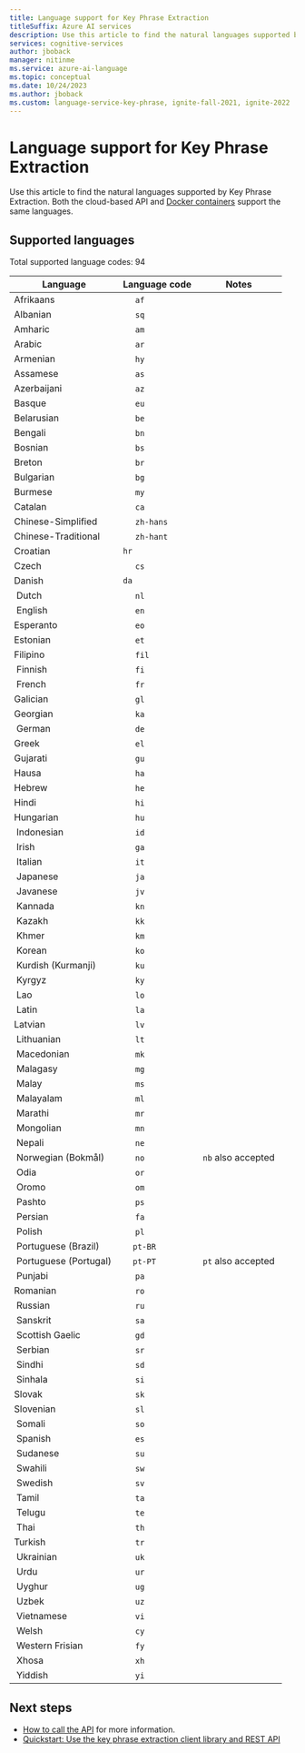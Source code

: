 ```yaml
---
title: Language support for Key Phrase Extraction
titleSuffix: Azure AI services
description: Use this article to find the natural languages supported by Key Phrase Extraction.
services: cognitive-services
author: jboback
manager: nitinme
ms.service: azure-ai-language
ms.topic: conceptual
ms.date: 10/24/2023
ms.author: jboback
ms.custom: language-service-key-phrase, ignite-fall-2021, ignite-2022
---
```


# Language support for Key Phrase Extraction

Use this article to find the natural languages supported by Key Phrase Extraction. Both the cloud-based API and [Docker containers](./how-to/use-containers.md) support the same languages.

## Supported languages 

Total supported language codes: 94

| Language              | Language code |       Notes        |
|-----------------------|---------------|--------------------|
| Afrikaans             |     `af`      |                    |
| Albanian              |     `sq`      |                    |
| Amharic               |     `am`      |                    |
| Arabic                |     `ar`      |                    |
| Armenian              |     `hy`      |                    |
| Assamese              |     `as`      |                    |
| Azerbaijani           |     `az`      |                    |
| Basque                |     `eu`      |                    |
| Belarusian            |     `be`      |                    |
| Bengali               |     `bn`      |                    |
| Bosnian               |     `bs`      |                    |
| Breton                |     `br`      |                    |
| Bulgarian             |     `bg`      |                    |
| Burmese               |     `my`      |                    |
| Catalan               |     `ca`      |                    |
| Chinese-Simplified    |     `zh-hans` |                    |
| Chinese-Traditional   |     `zh-hant` |                    |
| Croatian              |     `hr`      |                    |
| Czech                 |     `cs`      |                    |
| Danish                |     `da`      |                    |
| Dutch                 |     `nl`      |                    |
| English               |     `en`      |                    |
| Esperanto             |     `eo`      |                    |
| Estonian              |     `et`      |                    |
| Filipino              |     `fil`     |                    |
| Finnish               |     `fi`      |                    |
| French                |     `fr`      |                    |
| Galician              |     `gl`      |                    |
| Georgian              |     `ka`      |                    |
| German                |     `de`      |                    |
| Greek                 |     `el`      |                    |
| Gujarati              |     `gu`      |                    |
| Hausa                 |     `ha`      |                    |
| Hebrew                |     `he`      |                    |
| Hindi                 |     `hi`      |                    |
| Hungarian             |     `hu`      |                    |
| Indonesian            |     `id`      |                    |
| Irish                 |     `ga`      |                    |
| Italian               |     `it`      |                    |
| Japanese              |     `ja`      |                    |
| Javanese              |     `jv`      |                    |
| Kannada               |     `kn`      |                    |
| Kazakh                |     `kk`      |                    |
| Khmer                 |     `km`      |                    |
| Korean                |     `ko`      |                    |
| Kurdish (Kurmanji)    |     `ku`      |                    |
| Kyrgyz                |     `ky`      |                    |
| Lao                   |     `lo`      |                    |
| Latin                 |     `la`      |                    |
| Latvian               |     `lv`      |                    |
| Lithuanian            |     `lt`      |                    |
| Macedonian            |     `mk`      |                    |
| Malagasy              |     `mg`      |                    |
| Malay                 |     `ms`      |                    |
| Malayalam             |     `ml`      |                    |
| Marathi               |     `mr`      |                    |
| Mongolian             |     `mn`      |                    |
| Nepali                |     `ne`      |                    |
| Norwegian (Bokmål)    |     `no`      | `nb` also accepted |
| Odia                 |     `or`      |                    |
| Oromo                 |     `om`      |                    |
| Pashto                |     `ps`      |                    |
| Persian       |     `fa`      |                    |
| Polish                |     `pl`      |                    |
| Portuguese (Brazil)   |    `pt-BR`    |                    |
| Portuguese (Portugal) |    `pt-PT`    | `pt` also accepted |
| Punjabi               |     `pa`      |                    |
| Romanian              |     `ro`      |                    |
| Russian               |     `ru`      |                    |
| Sanskrit              |     `sa`      |                    |
| Scottish Gaelic       |     `gd`      |                    |
| Serbian               |     `sr`      |                    |
| Sindhi                |     `sd`      |                    |
| Sinhala               |     `si`      |                    |
| Slovak                |     `sk`      |                    |
| Slovenian             |     `sl`      |                    |
| Somali                |     `so`      |                    |
| Spanish               |     `es`      |                    |
| Sudanese              |     `su`      |                    |
| Swahili               |     `sw`      |                    |
| Swedish               |     `sv`      |                    |
| Tamil                 |     `ta`      |                    |
| Telugu                |     `te`      |                    |
| Thai                  |     `th`      |                    |
| Turkish               |     `tr`      |                    |
| Ukrainian             |     `uk`      |                    |
| Urdu                  |     `ur`      |                    |
| Uyghur                |     `ug`      |                    |
| Uzbek                 |     `uz`      |                    |
| Vietnamese            |     `vi`      |                    |
| Welsh                 |     `cy`      |                    |
| Western Frisian       |     `fy`      |                    |
| Xhosa                 |     `xh`      |                    |
| Yiddish               |     `yi`      |                    |

## Next steps

* [How to call the API](how-to/call-api.md) for more information.
* [Quickstart: Use the key phrase extraction client library and REST API](quickstart.md)
